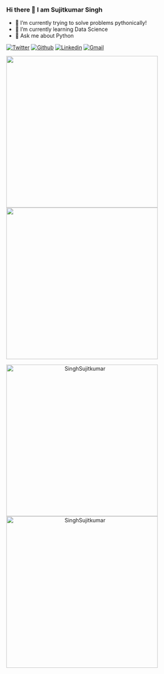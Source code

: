 
### Hi there 👋 I am Sujitkumar Singh



- 🔭 I’m currently trying to solve problems pythonically!
- 🌱 I’m currently learning Data Science
- 💬 Ask me about Python



[![Twitter](https://img.shields.io/badge/-Twitter-blue?&logo=Github&logoColor=wh)](https://twitter.com/sujitsofficial)
[![Github](https://img.shields.io/badge/-Github-000?&logo=Github&logoColor=white)](https://github.com/SinghSujitkumar)
[![Linkedin](https://img.shields.io/badge/-LinkedIn-blue?&logo=Linkedin&logoColor=white)](linkedin.com/in/sujitkumar-singh-747840171)
[![Gmail](https://img.shields.io/badge/-Gmail-c14438?&logo=Gmail&logoColor=white)](mailto:sujitkumarsingh3017@gmail.com)



  <img src = "https://github-readme-stats.vercel.app/api?username=pr2tik1&show_icons=true&theme=bear" width = 400>
  <img src = "https://github-readme-streak-stats.herokuapp.com?user=pr2tik1&theme=dark&hide_border=true" width = 400>

<p align = "center">
<img align="left" src="https://github-readme-stats.vercel.app/api/top-langs/?username=SinghSujitkumar&layout=compact&hide=html&theme=blue-green" alt="SinghSujitkumar" width= 400/>

<img align="left" src="https://github-readme-stats.vercel.app/api?username=SinghSujitkumar&show_icons=true&theme=blue-green" alt="SinghSujitkumar" width = 400/>
</p>
